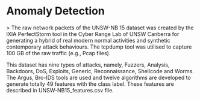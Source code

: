 <h1> Anomaly Detection </h1>
<p> > The raw network packets of the UNSW-NB 15 dataset was created by the IXIA PerfectStorm tool in the Cyber Range Lab of UNSW Canberra for generating a hybrid of real modern normal activities and synthetic contemporary attack behaviours. The tcpdump tool was utilised to capture 100 GB of the raw traffic (e.g., Pcap files). </p> 

<p> This dataset has nine types of attacks, namely, Fuzzers, Analysis, Backdoors, DoS, Exploits, Generic, Reconnaissance, Shellcode and Worms. The Argus, Bro-IDS tools are used and twelve algorithms are developed to generate totally 49 features with the class label. These features are described in UNSW-NB15_features.csv file.</p>